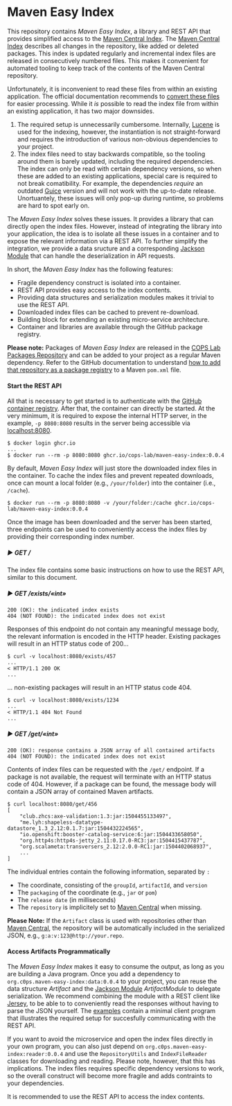 # Maven Easy Index

This repository contains *Maven Easy Index*, a library and REST API that provides simplified access to the [Maven Central Index][index].
The [Maven Central Index][index] describes all changes in the repository, like added or deleted packages.
This index is updated regularly and incremental index files are released in consecutively numbered files.
This makes it convenient for automated tooling to keep track of the contents of the Maven Central repository.

Unfortunately, it is inconvenient to read these files from within an existing application.
The official documentation recommends to [convert these files][index-read] for easier processing.
While it *is* possible to read the index file from within an existing application, it has two major downsides.
1) The required setup is unnecessarily cumbersome.
Internally, [Lucene][lucene] is used for the indexing, however, the instantiation is not straight-forward and requires the introduction of various non-obvious dependencies to your project.
2) The index files need to stay backwards compatible, so the tooling around them is barely updated, including the required dependencies.
The index can only be read with certain dependency versions, so when these are added to an existing applications, special care is required to not break comatibility.
For example, the dependencies *require* an outdated [Guice][guice] version and will not work with the up-to-date release.
Unortuantely, these issues will only pop-up during runtime, so problems are hard to spot early on.

The *Maven Easy Index* solves these issues.
It provides a library that can directly open the index files.
However, instead of integrating the library into your application, the idea is to isolate all these issues in a container and to expose the relevant information via a REST API.
To further simplify the integration, we provide a data sructure and a corresponding [Jackson Module][jackson] that can handle the deserialization in API requests.

In short, the *Maven Easy Index* has the following features:

- Fragile dependency construct is isolated into a container.
- REST API provides easy access to the index contents.
- Providing data structures and serialization modules makes it trivial to use the REST API.
- Downloaded index files can be cached to prevent re-download.
- Building block for extending an existing micro-service architecture.
- Container and libraries are available through the GitHub package registry.


[central]: https://repo1.maven.org/maven2/
[index]: https://repo1.maven.org/maven2/.index/
[index-read]: https://maven.apache.org/repository/central-index.html
[guice]: https://github.com/google/guice
[jackson]: https://github.com/FasterXML/jackson
[jersey]: https://eclipse-ee4j.github.io/jersey/
[ghcr]: https://ghcr.io/
[lucene]: https://lucene.apache.org/

**Please note:** Packages of *Maven Easy Index* are released in the [COPS Lab Packages Repository](https://github.com/cops-lab/packages) and can be added to your project as a regular Maven dependency. Refer to the GitHub documentation to understand [how to add that repository as a package registry](https://docs.github.com/en/packages/working-with-a-github-packages-registry/working-with-the-apache-maven-registry) to a Maven `pom.xml` file.

#### Start the REST API

All that is necessary to get started is to authenticate with the [GitHub container registry][ghcr].
After that, the container can directly be started.
At the very minimum, it is required to expose the internal HTTP server, in the example, `-p 8080:8080` results in the server being accessible via [localhost:8080](http://localhost:8080/).

    $ docker login ghcr.io
    ...
    $ docker run --rm -p 8080:8080 ghcr.io/cops-lab/maven-easy-index:0.0.4

By default, *Maven Easy Index* will just store the downloaded index files in the container.
To cache the index files and prevent repeated downloads, once can mount a local folder (e.g., `/your/folder`) into the container (i.e., `/cache`).

    $ docker run --rm -p 8080:8080 -v /your/folder:/cache ghcr.io/cops-lab/maven-easy-index:0.0.4

Once the image has been downloaded and the server has been started, three endpoints can be used to conveniently access the index files by providing their corresponding index number.

##### :arrow_forward: GET /

The index file contains some basic instructions on how to use the REST API, similar to this document.


##### :arrow_forward: GET /exists/«int»

    200 (OK): the indicated index exists
    404 (NOT FOUND): the indicated index does not exist

Responses of this endpoint do not contain any meaningful message body, the relevant information is encoded in the HTTP header.
Existing packages will result in an HTTP status code of 200...

    $ curl -v localhost:8080/exists/457
    ...
    < HTTP/1.1 200 OK
    ...

... non-existing packages will result in an HTTP status code 404.

    $ curl -v localhost:8080/exists/1234
    ...
    < HTTP/1.1 404 Not Found
    ...

##### :arrow_forward: GET /get/«int»

    200 (OK): response contains a JSON array of all contained artifacts
    404 (NOT FOUND): the indicated index does not exist

Contents of index files can be requested with the `/get/` endpoint.
If a package is not available, the request will terminate with an HTTP status code of 404.
However, if a package can be found, the message body will contain a JSON array of contained Maven artifacts.

    $ curl localhost:8080/get/456
    [
        "club.zhcs:axe-validation:1.3:jar:1504455133497",
        "me.lyh:shapeless-datatype-datastore_1.3_2.12:0.1.7:jar:1504432224565",
        "io.openshift:booster-catalog-service:6:jar:1504433658050",
        "org.http4s:http4s-jetty_2.11:0.17.0-RC3:jar:1504415437787",
        "org.scalameta:transversers_2.12:2.0.0-RC1:jar:1504402068937",
        ...
    ]

The individual entries contain the following information, separated by `:`

- The coordinate, consisting of the `groupId`, `artifactId`, and `version`
- The `packaging` of the coordinate (e.g., `jar` or `pom`)
- The `release date` (in milliseconds)
- The `repository` is implicitely set to [Maven Central][central] when missing.

**Please Note:** If the `Artifact` class is used with repositories other than [Maven Central][central], the repository will be automatically included in the serialized JSON, e.g., `g:a:v:123@http://your.repo`.


#### Access Artifacts Programmatically

The *Maven Easy Index* makes it easy to consume the output, as long as you are building a Java program.
Once you add a dependency to `org.c0ps.maven-easy-index:data:0.0.4` to your project, you can reuse the data structure *Artifact* and the [Jackson Module][jackson] *ArtifactModule* to delegate serialization.
We recommend combining the module with a REST client like [Jersey][jersey], to be able to to conveniently read the responses without having to parse the JSON yourself.
The [examples](./examples/) contain a minimal client program that illustrates the required setup for succesfully communicating with the REST API.

If you want to avoid the microservice and open the index files directly in your own program, you can also just depend on `org.c0ps.maven-easy-index:reader:0.0.4` and use the  `RepositoryUtils` and `IndexFileReader` classes for downloading and reading.
Please note, however, that this has implications.
The index files requires specific dependency versions to work, so the overall construct will become more fragile and adds contraints to your dependencies.

It is recommended to use the REST API to access the index contents.




